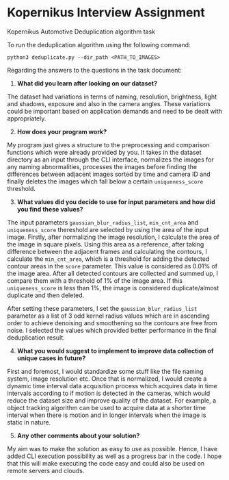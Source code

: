 # Kopernikus Interview Assignment

Kopernikus Automotive Deduplication algorithm task

To run the deduplication algorithm using the following command:

`python3 deduplicate.py --dir_path <PATH_TO_IMAGES>`

Regarding the answers to the questions in the task document:

1) **What did you learn after looking on our dataset?**

The dataset had variations in terms of naming, resolution, brightness, light and shadows, exposure and also in the 
camera angles. These variations could be important based on application demands and need to be dealt with appropriately.

2) **How does your program work?**

My program just gives a structure to the preprocessing and comparison functions which were already provided by you. It 
takes in the dataset directory as an input through the CLI interface, normalizes the images for any naming abnormalities, 
processes the images before finding the differences between adjacent images sorted by time and camera ID and finally 
deletes the images which fall below a certain `uniqueness_score` threshold.

3) **What values did you decide to use for input parameters and how did you find these values?**

The input parameters `gaussian_blur_radius_list`, `min_cnt_area` and `uniqueness_score` thereshold are selected by using
the area of the input image. Firstly, after normalizing the image resolution, I calculate the area of the image in square 
pixels. Using this area as a reference, after taking difference between the adjacent frames and calculating the contours,
I calculate the `min_cnt_area`, which is a threshold for adding the detected contour areas in the `score` parameter. This 
value is considered as 0.01% of the image area. After all detected contours are collected and summed up, I compare
them with a threshold of 1% of the image area. If this `uniqueness_score` is less than 1%, the image is considered 
duplicate/almost duplicate and then deleted.

After setting these parameters, I set the `gaussian_blur_radius_list` parameter as a list of 3 odd kernel radius values
which are in ascending order to achieve denoising and smoothening so the contours are free from noise. I selected the
values which provided better performance in the final deduplication result.

4) **What you would suggest to implement to improve data collection of unique cases in future?**

First and foremost, I would standardize some stuff like the file naming system, image resolution etc. Once that is normalized,
I would create a dynamic time interval data acquisition process which acquires data in time intervals according to if 
motion is detected in the cameras, which would reduce the dataset size and improve quality of the dataset. For example, 
a object tracking algorithm can be used to acquire data at a shorter time interval when there is motion and in longer intervals
when the image is static in nature.

5) **Any other comments about your solution?**

My aim was to make the solution as easy to use as possible. Hence, I have added CLI execution possibility as well as a progress
bar in the code. I hope that this will make executing the code easy and could also be used on remote servers and clouds.